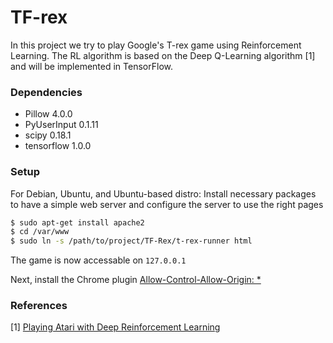 # TF-rex
In this project we try to play Google's T-rex game using Reinforcement Learning. The RL algorithm is based on the Deep Q-Learning algorithm [1] and will be implemented in TensorFlow.

### Dependencies
 - Pillow 4.0.0
 - PyUserInput 0.1.11
 - scipy 0.18.1
 - tensorflow 1.0.0
 
### Setup

For Debian, Ubuntu, and Ubuntu-based distro:
Install necessary packages to have a simple web server and configure the server to use the right pages
```sh
$ sudo apt-get install apache2
$ cd /var/www
$ sudo ln -s /path/to/project/TF-Rex/t-rex-runner html
```
The game is now accessable on `127.0.0.1`

Next, install the Chrome plugin
[Allow-Control-Allow-Origin: *](https://chrome.google.com/webstore/detail/allow-control-allow-origi/nlfbmbojpeacfghkpbjhddihlkkiljbi?hl=en)

### References
[1] [Playing Atari with Deep Reinforcement Learning](https://www.cs.toronto.edu/~vmnih/docs/dqn.pdf)
